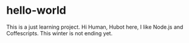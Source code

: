 # hello-world
This is a just learning project.
Hi Human,
Hubot here, I like Node.js and Coffescripts. This winter is not ending yet.
